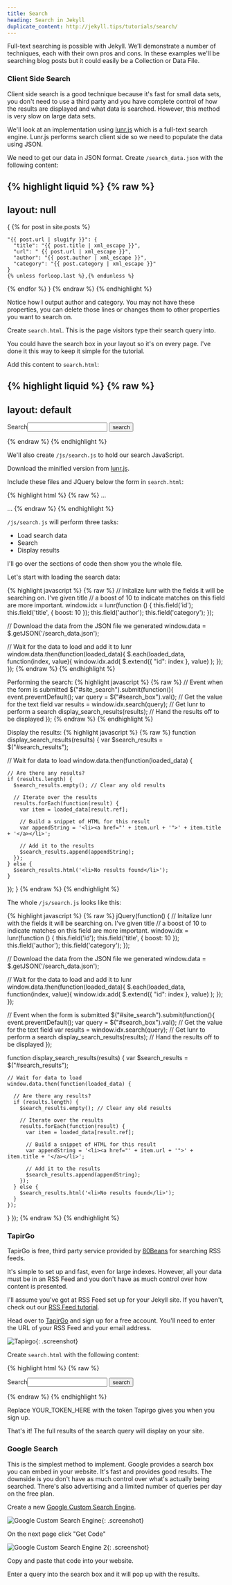 ```yaml
---
title: Search
heading: Search in Jekyll
duplicate_content: http://jekyll.tips/tutorials/search/
---
```


Full-text searching is possible with Jekyll. We’ll demonstrate a number of techniques, each with their own pros and cons. In these examples we'll be searching blog posts but it could easily be a Collection or Data File.

### Client Side Search

Client side search is a good technique because it's fast for small data sets, you don't need to use a third party and you have complete control of how the results are displayed and what data is searched. However, this method is very slow on large data sets.

We'll look at an implementation using [lunr.js](http://lunrjs.com/) which is a full-text search engine. Lunr.js performs search client side so we need to populate the data using JSON.

We need to get our data in JSON format. Create `/search_data.json` with the following content:

{% highlight liquid %}
{% raw %}
---
layout: null
---
{
  {% for post in site.posts %}

    "{{ post.url | slugify }}": {
      "title": "{{ post.title | xml_escape }}",
      "url": " {{ post.url | xml_escape }}",
      "author": "{{ post.author | xml_escape }}",
      "category": "{{ post.category | xml_escape }}"
    }
    {% unless forloop.last %},{% endunless %}
  {% endfor %}
}
{% endraw %}
{% endhighlight %}

Notice how I output author and category. You may not have these properties, you can delete those lines or changes them to other properties you want to search on.

Create `search.html`. This is the page visitors type their search query into.

You could have the search box in your layout so it's on every page. I've done it this way to keep it simple for the tutorial.

Add this content to `search.html`:

{% highlight liquid %}
{% raw %}
---
layout: default
---

<form action="get" id="site_search">
  <label for="search_box">Search</label><input type="text" id="search_box">
  <input type="submit" value="search">
</form>

<ul id="search_results"></ul>
{% endraw %}
{% endhighlight %}

We'll also create `/js/search.js` to hold our search JavaScript.

Download the minified version from [lunr.js](http://lunrjs.com/).

Include these files and JQuery below the form in `search.html`:

{% highlight html %}
{% raw %}
...
<script src="/js/lunr.min.js"></script>
<script src="https://ajax.googleapis.com/ajax/libs/jquery/1.11.3/jquery.min.js"></script>
<script src="/js/search.js"></script>
...
{% endraw %}
{% endhighlight %}

`/js/search.js` will perform three tasks:

* Load search data
* Search
* Display results

I'll go over the sections of code then show you the whole file.

Let's start with loading the search data:

{% highlight javascript %}
{% raw %}
// Initalize lunr with the fields it will be searching on. I've given title
// a boost of 10 to indicate matches on this field are more important.
window.idx = lunr(function () {
  this.field('id');
  this.field('title', { boost: 10 });
  this.field('author');
  this.field('category');
});

// Download the data from the JSON file we generated
window.data = $.getJSON('/search_data.json');

// Wait for the data to load and add it to lunr
window.data.then(function(loaded_data){
  $.each(loaded_data, function(index, value){
    window.idx.add(
      $.extend({ "id": index }, value)
    );
  });
});
{% endraw %}
{% endhighlight %}

Performing the search:
{% highlight javascript %}
{% raw %}
// Event when the form is submitted
$("#site_search").submit(function(){
    event.preventDefault();
    var query = $("#search_box").val(); // Get the value for the text field
    var results = window.idx.search(query); // Get lunr to perform a search
    display_search_results(results); // Hand the results off to be displayed
});
{% endraw %}
{% endhighlight %}

Display the results:
{% highlight javascript %}
{% raw %}
function display_search_results(results) {
  var $search_results = $("#search_results");

  // Wait for data to load
  window.data.then(function(loaded_data) {

    // Are there any results?
    if (results.length) {
      $search_results.empty(); // Clear any old results

      // Iterate over the results
      results.forEach(function(result) {
        var item = loaded_data[result.ref];

        // Build a snippet of HTML for this result
        var appendString = '<li><a href="' + item.url + '">' + item.title + '</a></li>';

        // Add it to the results
        $search_results.append(appendString);
      });
    } else {
      $search_results.html('<li>No results found</li>');
    }
  });
}
{% endraw %}
{% endhighlight %}

The whole `/js/search.js` looks like this:

{% highlight javascript %}
{% raw %}
jQuery(function() {
  // Initalize lunr with the fields it will be searching on. I've given title
  // a boost of 10 to indicate matches on this field are more important.
  window.idx = lunr(function () {
    this.field('id');
    this.field('title', { boost: 10 });
    this.field('author');
    this.field('category');
  });

  // Download the data from the JSON file we generated
  window.data = $.getJSON('/search_data.json');

  // Wait for the data to load and add it to lunr
  window.data.then(function(loaded_data){
    $.each(loaded_data, function(index, value){
      window.idx.add(
        $.extend({ "id": index }, value)
      );
    });
  });

  // Event when the form is submitted
  $("#site_search").submit(function(){
      event.preventDefault();
      var query = $("#search_box").val(); // Get the value for the text field
      var results = window.idx.search(query); // Get lunr to perform a search
      display_search_results(results); // Hand the results off to be displayed
  });

  function display_search_results(results) {
    var $search_results = $("#search_results");

    // Wait for data to load
    window.data.then(function(loaded_data) {

      // Are there any results?
      if (results.length) {
        $search_results.empty(); // Clear any old results

        // Iterate over the results
        results.forEach(function(result) {
          var item = loaded_data[result.ref];

          // Build a snippet of HTML for this result
          var appendString = '<li><a href="' + item.url + '">' + item.title + '</a></li>';

          // Add it to the results
          $search_results.append(appendString);
        });
      } else {
        $search_results.html('<li>No results found</li>');
      }
    });
  }
});
{% endraw %}
{% endhighlight %}

### TapirGo

TapirGo is free, third party service provided by [80Beans](http://www.80beans.com/) for searching RSS feeds.

It's simple to set up and fast, even for large indexes. However, all your data must be in an RSS Feed and you don't have as much control over how content is presented.

I'll assume you've got at RSS Feed set up for your Jekyll site. If you haven't, check out our [RSS Feed tutorial](/tutorials/rss-feed/).

Head over to [TapirGo](http://tapirgo.com/) and sign up for a free account. You'll need to enter the URL of your RSS Feed and your email address.

![Tapirgo](/img/tutorials/search/tapirgo.png){: .screenshot}

Create `search.html` with the following content:

{% highlight html %}
{% raw %}
<script src="/jquery-tapir.min.js"></script>
<script type="text/javascript">
jQuery(function() {
  $('#search_results').tapir({'token': 'YOUR_TOKEN_HERE'});
});
</script>

<form id="site_search" method="get" action="search.html">
  <label for="search_box">Search</label><input type="text" id="search_box" name="query">
  <input type="submit" value="search">
</form>

<ul id="search_results"></ul>
{% endraw %}
{% endhighlight %}

Replace YOUR_TOKEN_HERE with the token Tapirgo gives you when you sign up.

That's it! The full results of the search query will display on your site.

### Google Search

This is the simplest method to implement. Google provides a search box you can embed in your website. It's fast and provides good results. The downside is you don't have as much control over what's actually being searched. There's also advertising and a limited number of queries per day on the free plan.

Create a new [Google Custom Search Engine](https://cse.google.com/cse/create/new).

![Google Custom Search Engine](/img/tutorials/search/cse.png){: .screenshot}

On the next page click "Get Code"

![Google Custom Search Engine 2](/img/tutorials/search/cse_2.png){: .screenshot}

Copy and paste that code into your website.

Enter a query into the search box and it will pop up with the results.
